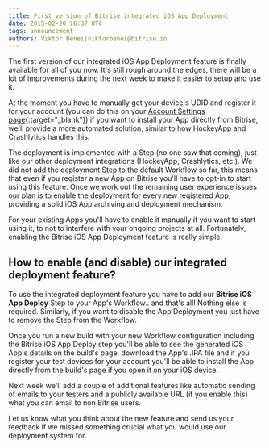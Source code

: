 ```yaml
---
title: First version of Bitrise integrated iOS App Deployment
date: 2015-02-20 16:37 UTC
tags: announcement
authors: Viktor Benei|viktorbenei@bitrise.io
---
```


The first version of our integrated iOS App Deployment
feature is finally available for all of you now.
It's still rough around the edges, there will be
a lot of improvements during the next week to make it
easier to setup and use it.

At the moment you have to manually get your device's
UDID and register it for your account (you can
do this on your [Account Settings page](https://www.bitrise.io/me/profile){:target="_blank"}) if you want to install your App directly from
Bitrise, we'll provide a more automated
solution, similar to how HockeyApp and Crashlytics
handles this.

The deployment is implemented with a Step (no one saw that coming),
just like our other deployment integrations (HockeyApp, Crashlytics, etc.).
We did not add the deployment Step to the default Workflow so far,
this means that even if you register a new App on Bitrise you'll have to opt-in
to start using this feature. Once we work out the remaining
user experience issues our plan is to enable the deployment
for every new registered App, providing a solid
iOS App archiving and deployment mechanism.

For your existing Apps you'll have to enable it manually if you
want to start using it, to not to interfere with your
ongoing projects at all. Fortunately, enabling the
Bitrise iOS App Deployment feature is really simple.


## How to enable (and disable) our integrated deployment feature?

To use the integrated deployment feature you have to
add our **Bitrise iOS App Deploy** Step to your
App's Workflow.. and that's all! Nothing else is required.
Similarly, if you want to disable the App Deployment you just have to
remove the Step from the Workflow.

Once you run a new build with your new Workflow configuration
including the Bitrise iOS App Deploy step you'll be able
to see the generated iOS App's details on the build's page,
download the App's .IPA file
and if you register your test devices for your account
you'll be able to install the App directly from the build's
page if you open it on your iOS device.

Next week we'll add a couple of additional features
like automatic sending of emails to your testers and
a publicly available URL (if you enable this) what
you can email to non Bitrise users.

Let us know what you think about the new feature
and send us your feedback if we missed something crucial
what you would use our deployment system for.

